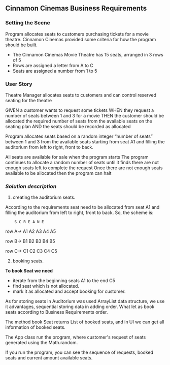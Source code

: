 ## Cinnamon Cinemas Business Requirements

### Setting the Scene

Program allocates seats to customers purchasing tickets for a movie theatre.
Cinnamon Cinemas provided some criteria for how the program should be built.

*   The Cinnamon Cinemas Movie Theatre has 15 seats, arranged in 3 rows of 5
*   Rows are assigned a letter from A to C
*   Seats are assigned a number from 1 to 5

### User Story
Theatre Manager allocates seats to customers and  can control reserved seating for the theatre

GIVEN a customer wants to request some tickets
WHEN they request a number of seats between 1 and 3 for a movie
THEN the customer should be allocated the required number of seats
from the available seats on the seating plan
AND the seats should be recorded as allocated

Program allocates seats based on a random integer “number of seats” between 1 and 3 from the available
seats starting from seat A1 and filling the auditorium from  left to right, front to back.

All seats are available for sale when the program starts
The program continues to allocate a random number of seats until it finds there are not enough seats
left to complete the request Once there are not enough seats available to be allocated then the program can halt

### _Solution description_
1. creating the auditorium seats.

According to the requirements seat need to be allocated from seat A1 and filling the auditorium from  left to right, front to back.
So, the scheme is:

        S C R E A N E

row A-> A1  A2  A3  A4  A5

row B-> B1  B2  B3  B4  B5

row C-> C1  C2  C3  C4  C5

2. booking  seats.

**To book Seat we need**
* iterate from the beginning seats A1 to the end C5
* find seat which is not allocated.
* mark it as allocated and accept booking for customer.

As for storing seats in Auditorium was used ArrayList data structure, we use it advantages,
sequential storing data in adding order.
What let as book seats according to Business Requirements order.

The  method book Seat returns List  of booked seats, and in UI we can get all information of booked seats.

The App class run the program, where customer's request of seats generated using the Math.random.

If you run the program, you can see the sequence of requests, booked seats  and current amount available seats.